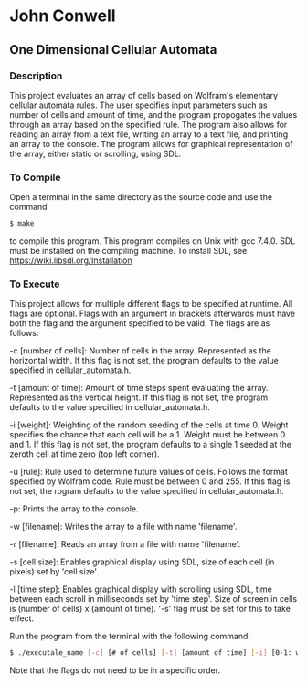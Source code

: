 # John Conwell

## One Dimensional Cellular Automata

### Description
This project evaluates an array of cells based on Wolfram's elementary cellular automata rules. The user specifies input parameters such as number of cells and amount of time, and the program propogates the values through an array based on the specified rule. The program also allows for reading an array from a text file, writing an array to a text file, and printing an array to the console. The program allows for graphical representation of the array, either static or scrolling, using SDL.
### To Compile
Open a terminal in the same directory as the source code and use the command
```bash
$ make
```
to compile this program. This program compiles on Unix with gcc 7.4.0. SDL must be installed on the compiling machine. To install SDL, see https://wiki.libsdl.org/Installation
### To Execute
This project allows for multiple different flags to be specified at runtime. All flags are optional. Flags with an argument in brackets afterwards must have both the flag and the argument specified to be valid. The flags are as follows:

-c [number of cells]: Number of cells in the array. Represented as the horizontal width. If this flag is not set, the program defaults to the value specified in cellular_automata.h.

-t [amount of time]: Amount of time steps spent evaluating the array. Represented as the vertical height. If this flag is not set, the program defaults to the value specified in cellular_automata.h.

-i [weight]: Weighting of the random seeding of the cells at time 0. Weight specifies the chance that each cell will be a 1. Weight must be between 0 and 1. If this flag is not set, the program defaults to a single 1 seeded at the zeroth cell at time zero (top left corner).

-u [rule]: Rule used to determine future values of cells. Follows the format specified by Wolfram code. Rule must be between 0 and 255. If this flag is not set, the rogram defaults to the value specified in cellular_automata.h.

-p: Prints the array to the console.

-w [filename]: Writes the array to a file with name 'filename'.

-r [filename]: Reads an array from a file with name 'filename'.

-s [cell size]: Enables graphical display using SDL, size of each cell (in pixels) set by 'cell size'.

-l [time step]: Enables graphical display with scrolling using SDL, time between each scroll in milliseconds set by 'time step'. Size of screen in cells is (number of cells) x (amount of time). '-s' flag must be set for this to take effect.

Run the program from the terminal with the following command:
```bash
$ ./executale_name [-c] [# of cells] [-t] [amount of time] [-i] [0-1: weighted random seeding] [-u] [rule] [-p] [-w] [output file name] [-r] [input file name] [-s] [cell size] [-l] [time step (msec)]
```
Note that the flags do not need to be in a specific order.
